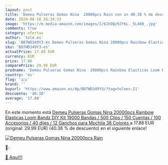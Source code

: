 ```yaml
---
layout: post
title: 'Demeu Pulseras Gomas Nina  20000pcs Rain con un 40.38 % de descuento'
date: 2020-08-10 16:34:33
image: 'https://m.media-amazon.com/images/I/61hOQz9JYkL._SL400_.jpg'
comments: true
category: ofertas
author: 'tole.es'
slug: 'B07WD349Y3-es Demeu Pulseras Gomas Nina 20000pcs Rainbow Elasticas Loom...'
sku: 'B07WD349Y3-es'
actualPrice: 17.88 EUR
currency: EUR
price: 17.88
comparePrice: 29.99 EUR
prodname: 'Demeu Pulseras Gomas Nina  20000pcs Rainbow Elasticas Loom Bandz DIY Kit  19000 Bandas / 500 Clips / 150 Cuentas / 100 Accesorios / 40 dijes / 12 Ganchos para Mochila 38 Colores '
country: 'es'
flag: '🇪🇸'
brand: ''
buyurl: 'https://www.amazon.es/dp/B07WD349Y3/?tag=tolees-21'
descuento: '40.38'
average: '17.88'
---
```


En este momento está [Demeu Pulseras Gomas Nina  20000pcs Rainbow Elasticas Loom Bandz DIY Kit  19000 Bandas / 500 Clips / 150 Cuentas / 100 Accesorios / 40 dijes / 12 Ganchos para Mochila 38 Colores ](https://www.amazon.es/dp/B07WD349Y3/?tag=tolees-21) a 17.88 EUR (original: 29.99 EUR) (40.38 %  de descuento) en el siguiente enlace!

[![Demeu Pulseras Gomas Nina  20000pcs Rain](https://m.media-amazon.com/images/I/61hOQz9JYkL._SL400_.jpg)](https://www.amazon.es/dp/B07WD349Y3/?tag=tolees-21)

🔎:


[🛒 Aquí!!!](https://www.amazon.es/dp/B07WD349Y3/?tag=tolees-21)
